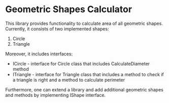 # Geometric Shapes Calculator

This library provides functionality to calculate area of all geometric shapes.
Currently, it consists of two implemented shapes:
1. Circle
2. Triangle

Moreover, it includes interfaces:

- ICircle - interface for Circle class that includes CalculateDiameter method
- ITriangle - interface for Triangle class that includes a method to check if a triangle is right and a method to calculate perimeter

Furthermore, one can extend a library and add additional geometric shapes and methods by implementing IShape interface.
